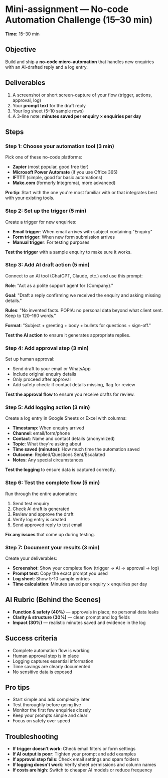 # Mini-assignment — No-code Automation Challenge (15–30 min)

**Time:** 15–30 min

## Objective

Build and ship a **no-code micro-automation** that handles new enquiries with an AI-drafted reply and a log entry.

## Deliverables

1. A screenshot or short screen-capture of your flow (trigger, actions, approval, log)
2. Your **prompt text** for the draft reply
3. Your log sheet (5–10 sample rows)
4. A 3-line note: **minutes saved per enquiry × enquiries per day**

## Steps

### Step 1: Choose your automation tool (3 min)

Pick one of these no-code platforms:

- **Zapier** (most popular, good free tier)
- **Microsoft Power Automate** (if you use Office 365)
- **IFTTT** (simple, good for basic automations)
- **Make.com** (formerly Integromat, more advanced)

**Pro tip**: Start with the one you're most familiar with or that integrates best with your existing tools.

### Step 2: Set up the trigger (5 min)

Create a trigger for new enquiries:

- **Email trigger**: When email arrives with subject containing "Enquiry"
- **Form trigger**: When new form submission arrives
- **Manual trigger**: For testing purposes

**Test the trigger** with a sample enquiry to make sure it works.

### Step 3: Add AI draft action (5 min)

Connect to an AI tool (ChatGPT, Claude, etc.) and use this prompt:

**Role**: "Act as a polite support agent for {Company}."

**Goal**: "Draft a reply confirming we received the enquiry and asking missing details."

**Rules**: "No invented facts. POPIA: no personal data beyond what client sent. Keep to 120–160 words."

**Format**: "Subject + greeting + body + bullets for questions + sign-off."

**Test the AI action** to ensure it generates appropriate replies.

### Step 4: Add approval step (3 min)

Set up human approval:

- Send draft to your email or WhatsApp
- Include original enquiry details
- Only proceed after approval
- Add safety check: if contact details missing, flag for review

**Test the approval flow** to ensure you receive drafts for review.

### Step 5: Add logging action (3 min)

Create a log entry in Google Sheets or Excel with columns:

- **Timestamp**: When enquiry arrived
- **Channel**: email/form/phone
- **Contact**: Name and contact details (anonymized)
- **Topic**: What they're asking about
- **Time saved (minutes)**: How much time the automation saved
- **Outcome**: Replied/Questions Sent/Escalated
- **Notes**: Any special circumstances

**Test the logging** to ensure data is captured correctly.

### Step 6: Test the complete flow (5 min)

Run through the entire automation:

1. Send test enquiry
2. Check AI draft is generated
3. Review and approve the draft
4. Verify log entry is created
5. Send approved reply to test email

**Fix any issues** that come up during testing.

### Step 7: Document your results (3 min)

Create your deliverables:

- **Screenshot**: Show your complete flow (trigger → AI → approval → log)
- **Prompt text**: Copy the exact prompt you used
- **Log sheet**: Show 5-10 sample entries
- **Time calculation**: Minutes saved per enquiry × enquiries per day

## AI Rubric (Behind the Scenes)

- **Function & safety (40%)** — approvals in place; no personal data leaks
- **Clarity & structure (30%)** — clean prompt and log fields
- **Impact (30%)** — realistic minutes saved and evidence in the log

## Success criteria

- Complete automation flow is working
- Human approval step is in place
- Logging captures essential information
- Time savings are clearly documented
- No sensitive data is exposed

## Pro tips

- Start simple and add complexity later
- Test thoroughly before going live
- Monitor the first few enquiries closely
- Keep your prompts simple and clear
- Focus on safety over speed

## Troubleshooting

- **If trigger doesn't work**: Check email filters or form settings
- **If AI output is poor**: Tighten your prompt and add examples
- **If approval step fails**: Check email settings and spam folders
- **If logging doesn't work**: Verify sheet permissions and column names
- **If costs are high**: Switch to cheaper AI models or reduce frequency
